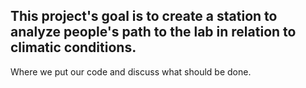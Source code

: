 ## This project's goal is to create a station to analyze  people's path to the lab in relation to climatic conditions.
Where we put our code and discuss what should be done.
